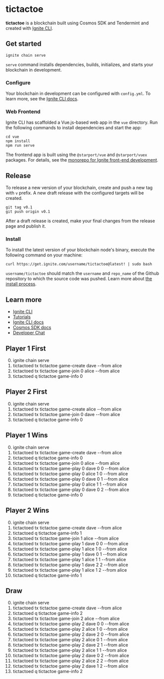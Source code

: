 # tictactoe
**tictactoe** is a blockchain built using Cosmos SDK and Tendermint and created with [Ignite CLI](https://ignite.com/cli).

## Get started

```
ignite chain serve
```

`serve` command installs dependencies, builds, initializes, and starts your blockchain in development.

### Configure

Your blockchain in development can be configured with `config.yml`. To learn more, see the [Ignite CLI docs](https://docs.ignite.com).

### Web Frontend

Ignite CLI has scaffolded a Vue.js-based web app in the `vue` directory. Run the following commands to install dependencies and start the app:

```
cd vue
npm install
npm run serve
```

The frontend app is built using the `@starport/vue` and `@starport/vuex` packages. For details, see the [monorepo for Ignite front-end development](https://github.com/ignite/web).

## Release
To release a new version of your blockchain, create and push a new tag with `v` prefix. A new draft release with the configured targets will be created.

```
git tag v0.1
git push origin v0.1
```

After a draft release is created, make your final changes from the release page and publish it.

### Install
To install the latest version of your blockchain node's binary, execute the following command on your machine:

```
curl https://get.ignite.com/username/tictactoe@latest! | sudo bash
```
`username/tictactoe` should match the `username` and `repo_name` of the Github repository to which the source code was pushed. Learn more about [the install process](https://github.com/allinbits/starport-installer).

## Learn more

- [Ignite CLI](https://ignite.com/cli)
- [Tutorials](https://docs.ignite.com/guide)
- [Ignite CLI docs](https://docs.ignite.com)
- [Cosmos SDK docs](https://docs.cosmos.network)
- [Developer Chat](https://discord.gg/ignite)

## Player 1 First
0. ignite chain serve
1. tictactoed tx tictactoe game-create dave --from alice
2. tictactoed tx tictactoe game-join 0 alice --from alice
3. tictactoed q tictactoe game-info 0

## Player 2 First
0. ignite chain serve
1. tictactoed tx tictactoe game-create alice --from alice
2. tictactoed tx tictactoe game-join 0 dave --from alice
3. tictactoed q tictactoe game-info 0

## Player 1 Wins
0. ignite chain serve
1. tictactoed tx tictactoe game-create dave --from alice
2. tictactoed q tictactoe game-info 0
3. tictactoed tx tictactoe game-join 0 alice --from alice
4. tictactoed tx tictactoe game-play 0 dave 0 0 --from alice
5. tictactoed tx tictactoe game-play 0 alice 1 0 --from alice
6. tictactoed tx tictactoe game-play 0 dave 0 1 --from alice
7. tictactoed tx tictactoe game-play 0 alice 1 1 --from alice
8. tictactoed tx tictactoe game-play 0 dave 0 2 --from alice
9. tictactoed q tictactoe game-info 0

## Player 2 Wins
0. ignite chain serve
1. tictactoed tx tictactoe game-create dave --from alice
2. tictactoed q tictactoe game-info 1
3. tictactoed tx tictactoe game-join 1 alice --from alice
4. tictactoed tx tictactoe game-play 1 dave 0 0 --from alice
5. tictactoed tx tictactoe game-play 1 alice 1 0 --from alice
6. tictactoed tx tictactoe game-play 1 dave 0 1 --from alice
7. tictactoed tx tictactoe game-play 1 alice 1 1 --from alice
8. tictactoed tx tictactoe game-play 1 dave 2 2 --from alice
9. tictactoed tx tictactoe game-play 1 alice 1 2 --from alice
10. tictactoed q tictactoe game-info 1

## Draw
0. ignite chain serve
1. tictactoed tx tictactoe game-create dave --from alice
2. tictactoed q tictactoe game-info 2
3. tictactoed tx tictactoe game-join 2 alice --from alice
4. tictactoed tx tictactoe game-play 2 dave 0 0 --from alice
5. tictactoed tx tictactoe game-play 2 alice 1 0 --from alice
6. tictactoed tx tictactoe game-play 2 dave 2 0 --from alice
7. tictactoed tx tictactoe game-play 2 alice 0 1 --from alice
8. tictactoed tx tictactoe game-play 2 dave 2 1 --from alice
9. tictactoed tx tictactoe game-play 2 alice 1 1 --from alice
10. tictactoed tx tictactoe game-play 2 dave 0 2 --from alice
11. tictactoed tx tictactoe game-play 2 alice 2 2 --from alice
12. tictactoed tx tictactoe game-play 2 dave 1 2 --from alice
13. tictactoed q tictactoe game-info 2
